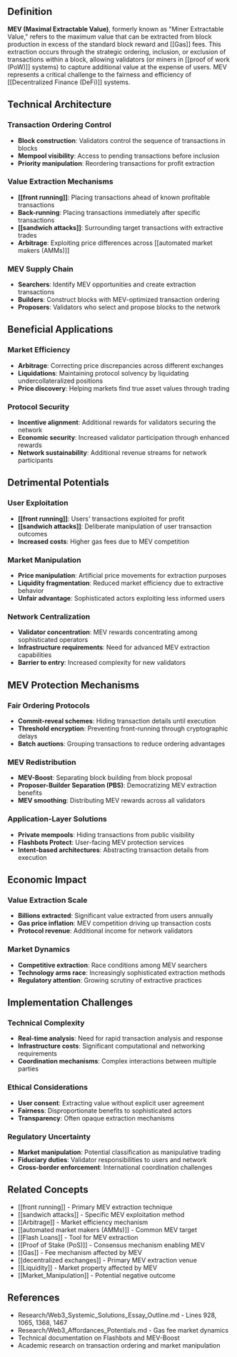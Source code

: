 
## Definition

**MEV (Maximal Extractable Value)**, formerly known as "Miner Extractable Value," refers to the maximum value that can be extracted from block production in excess of the standard block reward and [[Gas]] fees. This extraction occurs through the strategic ordering, inclusion, or exclusion of transactions within a block, allowing validators (or miners in [[proof of work (PoW)]] systems) to capture additional value at the expense of users. MEV represents a critical challenge to the fairness and efficiency of [[Decentralized Finance (DeFi)]] systems.

## Technical Architecture

### Transaction Ordering Control
- **Block construction**: Validators control the sequence of transactions in blocks
- **Mempool visibility**: Access to pending transactions before inclusion
- **Priority manipulation**: Reordering transactions for profit extraction

### Value Extraction Mechanisms
- **[[front running]]**: Placing transactions ahead of known profitable transactions
- **Back-running**: Placing transactions immediately after specific transactions
- **[[sandwich attacks]]**: Surrounding target transactions with extractive trades
- **Arbitrage**: Exploiting price differences across [[automated market makers (AMMs)]]

### MEV Supply Chain
- **Searchers**: Identify MEV opportunities and create extraction transactions
- **Builders**: Construct blocks with MEV-optimized transaction ordering
- **Proposers**: Validators who select and propose blocks to the network

## Beneficial Applications

### Market Efficiency
- **Arbitrage**: Correcting price discrepancies across different exchanges
- **Liquidations**: Maintaining protocol solvency by liquidating undercollateralized positions
- **Price discovery**: Helping markets find true asset values through trading

### Protocol Security
- **Incentive alignment**: Additional rewards for validators securing the network
- **Economic security**: Increased validator participation through enhanced rewards
- **Network sustainability**: Additional revenue streams for network participants

## Detrimental Potentials

### User Exploitation
- **[[front running]]**: Users' transactions exploited for profit
- **[[sandwich attacks]]**: Deliberate manipulation of user transaction outcomes
- **Increased costs**: Higher gas fees due to MEV competition

### Market Manipulation
- **Price manipulation**: Artificial price movements for extraction purposes
- **Liquidity fragmentation**: Reduced market efficiency due to extractive behavior
- **Unfair advantage**: Sophisticated actors exploiting less informed users

### Network Centralization
- **Validator concentration**: MEV rewards concentrating among sophisticated operators
- **Infrastructure requirements**: Need for advanced MEV extraction capabilities
- **Barrier to entry**: Increased complexity for new validators

## MEV Protection Mechanisms

### Fair Ordering Protocols
- **Commit-reveal schemes**: Hiding transaction details until execution
- **Threshold encryption**: Preventing front-running through cryptographic delays
- **Batch auctions**: Grouping transactions to reduce ordering advantages

### MEV Redistribution
- **MEV-Boost**: Separating block building from block proposal
- **Proposer-Builder Separation (PBS)**: Democratizing MEV extraction benefits
- **MEV smoothing**: Distributing MEV rewards across all validators

### Application-Layer Solutions
- **Private mempools**: Hiding transactions from public visibility
- **Flashbots Protect**: User-facing MEV protection services
- **Intent-based architectures**: Abstracting transaction details from execution

## Economic Impact

### Value Extraction Scale
- **Billions extracted**: Significant value extracted from users annually
- **Gas price inflation**: MEV competition driving up transaction costs
- **Protocol revenue**: Additional income for network validators

### Market Dynamics
- **Competitive extraction**: Race conditions among MEV searchers
- **Technology arms race**: Increasingly sophisticated extraction methods
- **Regulatory attention**: Growing scrutiny of extractive practices

## Implementation Challenges

### Technical Complexity
- **Real-time analysis**: Need for rapid transaction analysis and response
- **Infrastructure costs**: Significant computational and networking requirements
- **Coordination mechanisms**: Complex interactions between multiple parties

### Ethical Considerations
- **User consent**: Extracting value without explicit user agreement
- **Fairness**: Disproportionate benefits to sophisticated actors
- **Transparency**: Often opaque extraction mechanisms

### Regulatory Uncertainty
- **Market manipulation**: Potential classification as manipulative trading
- **Fiduciary duties**: Validator responsibilities to users and network
- **Cross-border enforcement**: International coordination challenges

## Related Concepts

- [[front running]] - Primary MEV extraction technique
- [[sandwich attacks]] - Specific MEV exploitation method
- [[Arbitrage]] - Market efficiency mechanism
- [[automated market makers (AMMs)]] - Common MEV target
- [[Flash Loans]] - Tool for MEV extraction
- [[Proof of Stake (PoS)]] - Consensus mechanism enabling MEV
- [[Gas]] - Fee mechanism affected by MEV
- [[decentralized exchanges]] - Primary MEV extraction venue
- [[Liquidity]] - Market property affected by MEV
- [[Market_Manipulation]] - Potential negative outcome

## References

- Research/Web3_Systemic_Solutions_Essay_Outline.md - Lines 928, 1065, 1368, 1467
- Research/Web3_Affordances_Potentials.md - Gas fee market dynamics
- Technical documentation on Flashbots and MEV-Boost
- Academic research on transaction ordering and market manipulation
